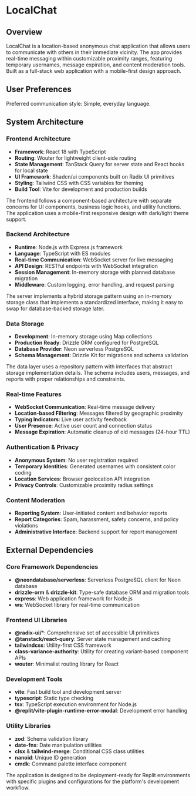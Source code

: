 # LocalChat

## Overview

LocalChat is a location-based anonymous chat application that allows users to communicate with others in their immediate vicinity. The app provides real-time messaging within customizable proximity ranges, featuring temporary usernames, message expiration, and content moderation tools. Built as a full-stack web application with a mobile-first design approach.

## User Preferences

Preferred communication style: Simple, everyday language.

## System Architecture

### Frontend Architecture
- **Framework**: React 18 with TypeScript
- **Routing**: Wouter for lightweight client-side routing
- **State Management**: TanStack Query for server state and React hooks for local state
- **UI Framework**: Shadcn/ui components built on Radix UI primitives
- **Styling**: Tailwind CSS with CSS variables for theming
- **Build Tool**: Vite for development and production builds

The frontend follows a component-based architecture with separate concerns for UI components, business logic hooks, and utility functions. The application uses a mobile-first responsive design with dark/light theme support.

### Backend Architecture
- **Runtime**: Node.js with Express.js framework
- **Language**: TypeScript with ES modules
- **Real-time Communication**: WebSocket server for live messaging
- **API Design**: RESTful endpoints with WebSocket integration
- **Session Management**: In-memory storage with planned database migration
- **Middleware**: Custom logging, error handling, and request parsing

The server implements a hybrid storage pattern using an in-memory storage class that implements a standardized interface, making it easy to swap for database-backed storage later.

### Data Storage
- **Development**: In-memory storage using Map collections
- **Production Ready**: Drizzle ORM configured for PostgreSQL
- **Database Provider**: Neon serverless PostgreSQL
- **Schema Management**: Drizzle Kit for migrations and schema validation

The data layer uses a repository pattern with interfaces that abstract storage implementation details. The schema includes users, messages, and reports with proper relationships and constraints.

### Real-time Features
- **WebSocket Communication**: Real-time message delivery
- **Location-based Filtering**: Messages filtered by geographic proximity
- **Typing Indicators**: Live user activity feedback
- **User Presence**: Active user count and connection status
- **Message Expiration**: Automatic cleanup of old messages (24-hour TTL)

### Authentication & Privacy
- **Anonymous System**: No user registration required
- **Temporary Identities**: Generated usernames with consistent color coding
- **Location Services**: Browser geolocation API integration
- **Privacy Controls**: Customizable proximity radius settings

### Content Moderation
- **Reporting System**: User-initiated content and behavior reports
- **Report Categories**: Spam, harassment, safety concerns, and policy violations
- **Administrative Interface**: Backend support for report management

## External Dependencies

### Core Framework Dependencies
- **@neondatabase/serverless**: Serverless PostgreSQL client for Neon database
- **drizzle-orm** & **drizzle-kit**: Type-safe database ORM and migration tools
- **express**: Web application framework for Node.js
- **ws**: WebSocket library for real-time communication

### Frontend UI Libraries
- **@radix-ui/***: Comprehensive set of accessible UI primitives
- **@tanstack/react-query**: Server state management and caching
- **tailwindcss**: Utility-first CSS framework
- **class-variance-authority**: Utility for creating variant-based component APIs
- **wouter**: Minimalist routing library for React

### Development Tools
- **vite**: Fast build tool and development server
- **typescript**: Static type checking
- **tsx**: TypeScript execution environment for Node.js
- **@replit/vite-plugin-runtime-error-modal**: Development error handling

### Utility Libraries
- **zod**: Schema validation library
- **date-fns**: Date manipulation utilities
- **clsx** & **tailwind-merge**: Conditional CSS class utilities
- **nanoid**: Unique ID generation
- **cmdk**: Command palette interface component

The application is designed to be deployment-ready for Replit environments with specific plugins and configurations for the platform's development workflow.